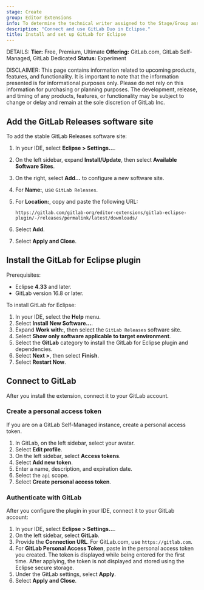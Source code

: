 ```yaml
---
stage: Create
group: Editor Extensions
info: To determine the technical writer assigned to the Stage/Group associated with this page, see https://handbook.gitlab.com/handbook/product/ux/technical-writing/#assignments
description: "Connect and use GitLab Duo in Eclipse."
title: Install and set up GitLab for Eclipse
---
```


DETAILS:
**Tier:** Free, Premium, Ultimate
**Offering:** GitLab.com, GitLab Self-Managed, GitLab Dedicated
**Status:** Experiment

DISCLAIMER:
This page contains information related to upcoming products, features, and functionality.
It is important to note that the information presented is for informational purposes only.
Please do not rely on this information for purchasing or planning purposes.
The development, release, and timing of any products, features, or functionality may be subject to change or delay and remain at the
sole discretion of GitLab Inc.

## Add the GitLab Releases software site

To add the stable GitLab Releases software site:

1. In your IDE, select **Eclipse > Settings...**.
1. On the left sidebar, expand **Install/Update**, then select **Available Software Sites**.
1. On the right, select **Add...** to configure a new software site.
1. For **Name:**, use `GitLab Releases`.
1. For **Location:**, copy and paste the following URL:

   ```plaintext
   https://gitlab.com/gitlab-org/editor-extensions/gitlab-eclipse-plugin/-/releases/permalink/latest/downloads/
   ```

1. Select **Add**.
1. Select **Apply and Close**.

## Install the GitLab for Eclipse plugin

Prerequisites:

- Eclipse **4.33** and later.
- GitLab version 16.8 or later.

To install GitLab for Eclipse:

1. In your IDE, select the **Help** menu.
1. Select **Install New Software...**.
1. Expand **Work with:**, then select the `GitLab Releases` software site.
1. Select **Show only software applicable to target environment**.
1. Select the **GitLab** category to install the GitLab for Eclipse plugin and dependencies.
1. Select **Next >**, then select **Finish**.
1. Select **Restart Now**.

## Connect to GitLab

After you install the extension, connect it to your GitLab account.

### Create a personal access token

If you are on a GitLab Self-Managed instance, create a personal access token.

1. In GitLab, on the left sidebar, select your avatar.
1. Select **Edit profile**.
1. On the left sidebar, select **Access tokens**.
1. Select **Add new token**.
1. Enter a name, description, and expiration date.
1. Select the `api` scope.
1. Select **Create personal access token**.

### Authenticate with GitLab

After you configure the plugin in your IDE, connect it to your GitLab account:

1. In your IDE, select **Eclipse > Settings...**.
1. On the left sidebar, select **GitLab**.
1. Provide the **Connection URL**. For GitLab.com, use `https://gitlab.com`.
1. For **GitLab Personal Access Token**, paste in the personal access token you created.
   The token is displayed while being entered for the first time. After applying, the
   token is not displayed and stored using the Eclipse secure storage.
1. Under the GitLab settings, select **Apply**.
1. Select **Apply and Close**.
